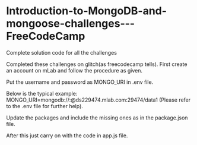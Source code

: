 # Introduction-to-MongoDB-and-mongoose-challenges---FreeCodeCamp
Complete solution code for all the challenges

Completed these challenges on glitch(as freecodecamp tells). First create an account on mLab and follow the procedure as given.

Put the username and password as MONGO_URI in .env file.

Below is the typical example:
MONGO_URI=mongodb://<username>:<password>@ds229474.mlab.com:29474/data1
(Please refer to the .env file for further help).

Update the packages and include the missing ones as in the package.json file.

After this just carry on with the code in app.js file.
